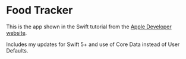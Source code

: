 # Food Tracker

This is the app shown in the Swift tutorial from the [Apple Developer website](https://developer.apple.com/library/archive/referencelibrary/GettingStarted/DevelopiOSAppsSwift/).

Includes my updates for Swift 5+ and use of Core Data instead of User Defaults.

